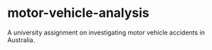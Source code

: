 # motor-vehicle-analysis
A university assignment on investigating motor vehicle accidents in Australia.
